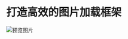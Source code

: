 # 打造高效的图片加载框架

![预览图片](http://github.com/Demigirlz/network_imageloader_with_diskcache/a.gif "github")

